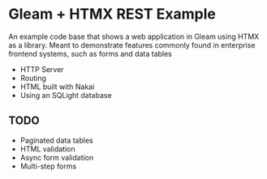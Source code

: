 # Gleam + HTMX REST Example

An example code base that shows a web application in Gleam using HTMX as a library.
Meant to demonstrate features commonly found in enterprise frontend systems, such as forms and data tables
- HTTP Server
- Routing
- HTML built with Nakai
- Using an SQLight database

## TODO

- Paginated data tables
- HTML validation
- Async form validation
- Multi-step forms
